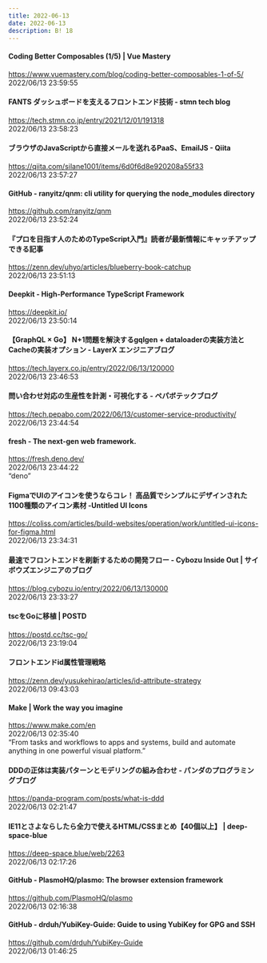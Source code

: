 ```yaml
---
title: 2022-06-13
date: 2022-06-13
description: B! 18
---
```


#### Coding Better Composables (1/5) | Vue Mastery
https://www.vuemastery.com/blog/coding-better-composables-1-of-5/<br>
2022/06/13 23:59:55<br>


#### FANTS ダッシュボードを支えるフロントエンド技術 - stmn tech blog
https://tech.stmn.co.jp/entry/2021/12/01/191318<br>
2022/06/13 23:58:23<br>


#### ブラウザのJavaScriptから直接メールを送れるPaaS、EmailJS - Qiita
https://qiita.com/silane1001/items/6d0f6d8e920208a55f33<br>
2022/06/13 23:57:27<br>


#### GitHub - ranyitz/qnm: cli utility for querying the node_modules directory
https://github.com/ranyitz/qnm<br>
2022/06/13 23:52:24<br>


#### 『プロを目指す人のためのTypeScript入門』読者が最新情報にキャッチアップできる記事
https://zenn.dev/uhyo/articles/blueberry-book-catchup<br>
2022/06/13 23:51:13<br>


#### Deepkit - High-Performance TypeScript Framework
https://deepkit.io/<br>
2022/06/13 23:50:14<br>


#### 【GraphQL × Go】 N+1問題を解決するgqlgen + dataloaderの実装方法とCacheの実装オプション - LayerX エンジニアブログ
https://tech.layerx.co.jp/entry/2022/06/13/120000<br>
2022/06/13 23:46:53<br>


#### 問い合わせ対応の生産性を計測・可視化する - ペパボテックブログ
https://tech.pepabo.com/2022/06/13/customer-service-productivity/<br>
2022/06/13 23:44:54<br>


#### fresh - The next-gen web framework.
https://fresh.deno.dev/<br>
2022/06/13 23:44:22<br>
“deno”


#### FigmaでUIのアイコンを使うならコレ！ 高品質でシンプルにデザインされた1100種類のアイコン素材 -Untitled UI Icons
https://coliss.com/articles/build-websites/operation/work/untitled-ui-icons-for-figma.html<br>
2022/06/13 23:34:31<br>


#### 最速でフロントエンドを刷新するための開発フロー - Cybozu Inside Out | サイボウズエンジニアのブログ
https://blog.cybozu.io/entry/2022/06/13/130000<br>
2022/06/13 23:33:27<br>


#### tscをGoに移植 | POSTD
https://postd.cc/tsc-go/<br>
2022/06/13 23:19:04<br>


#### フロントエンドid属性管理戦略
https://zenn.dev/yusukehirao/articles/id-attribute-strategy<br>
2022/06/13 09:43:03<br>


#### Make | Work the way you imagine
https://www.make.com/en<br>
2022/06/13 02:35:40<br>
“From tasks and workflows to apps and systems, build and automate anything in one powerful visual platform.”


#### DDDの正体は実装パターンとモデリングの組み合わせ - パンダのプログラミングブログ
https://panda-program.com/posts/what-is-ddd<br>
2022/06/13 02:21:47<br>


#### IE11とさよならしたら全力で使えるHTML/CSSまとめ【40個以上】 | deep-space-blue
https://deep-space.blue/web/2263<br>
2022/06/13 02:17:26<br>


#### GitHub - PlasmoHQ/plasmo: The browser extension framework
https://github.com/PlasmoHQ/plasmo<br>
2022/06/13 02:16:38<br>


#### GitHub - drduh/YubiKey-Guide: Guide to using YubiKey for GPG and SSH
https://github.com/drduh/YubiKey-Guide<br>
2022/06/13 01:46:25<br>


